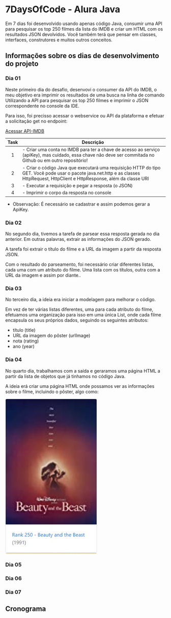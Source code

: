 # 7DaysOfCode - Alura Java

Em 7 dias foi desenvolvido usando apenas código Java, consumir uma API para pesquisar os top 250 filmes da lista do IMDB e criar um HTML com os resultados JSON devolvidos. Você também terá que pensar em classes, interfaces, construtores e muitos outros conceitos.

## Informações sobre os dias de desenvolvimento do projeto

### Dia 01

Neste primeiro dia do desafio, desenvovi o consumer da API do IMDB, o meu objetivo era imprimir os resultados de uma busca na linha de comando Utilizando a API para pesquisar os top 250 filmes e imprimir o JSON correspondente no console da IDE.

Para isso, foi precisso acessar o webservice ou API da plataforma e efetuar a solicitação get no endpoint:

[Acessar API-IMDB](https://imdb-api.com/api)

| Task | Descrição                                                                                                                                                                         |
|:----:| --------------------------------------------------------------------------------------------------------------------------------------------------------------------------------- |
|   1  | - Criar uma conta no IMDB para ter a chave de acesso ao serviço (apiKey), mas cuidado, essa chave não deve ser commitada no Github ou em outro repositório!                       |
|   2  | - Criar o código Java que executará uma requisição HTTP do tipo GET. Você pode usar o pacote java.net.http e as classes HttpRequest, HttpClient e HttpResponse, além da classe URI|
|   3  | - Executar a requisição e pegar a resposta (o JSON)                                                                                                                               |
|   4  | - Imprimir o corpo da resposta no console                                                                                                                                         |

- Observação: É necessário se cadastrar e assim podemos gerar a ApiKey.
### Dia 02

No segundo dia, tivemos a tarefa de parsear essa resposta gerada no dia anterior. Em outras palavras, extrair as informações do JSON gerado.

A tarefa foi extrair o título do filme e a URL da imagem a partir da resposta JSON. 

Com o resultado do parseamento, foi necessário criar diferentes listas, cada uma com um atributo do filme. Uma lista com os títulos, outra com a URL da imagem e assim por diante..

### Dia 03

No terceiro dia, a ideia era iniciar a modelagem para melhorar o código.

Em vez de ter várias listas diferentes, uma para cada atributo do filme, efetuamos uma organização para isso em uma única List<Movie>, onde cada filme encapsula os seus próprios dados, seguindo os seguintes atributos:

- título (title)
- URL da imagem do pôster (urlImage)
- nota (rating)
- ano (year)

### Dia 04

No quarto dia, trabalhamos com a saída e geraramos uma página HTML a partir da lista de objetos que já tinhamos no código Java.

A ideia erá criar uma página HTML onde possamos ver as informações sobre o filme, incluindo o pôster, algo como:

![Movie](https://raw.githubusercontent.com/Felipe-F-Coelho/-7DaysOfCode/main/imagens/Movie.JPG)


### Dia 05
### Dia 06
### Dia 07

## Cronograma
